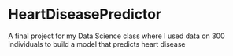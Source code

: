 # HeartDiseasePredictor
A final project for my Data Science class where I used data on 300 individuals to build a model that predicts heart disease
